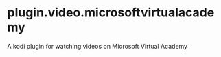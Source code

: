# plugin.video.microsoftvirtualacademy
A kodi plugin for watching videos on Microsoft Virtual Academy
